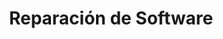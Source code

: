 ---
title: Reparación de Software
description: Diagnóstico y solución de problemas relacionados con el sistema operativo, controladores y aplicaciones. Incluye reinstalación si es necesario.
price: 50000
duration: 1 hora
---